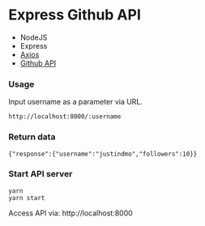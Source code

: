 # Express Github API

- NodeJS
- Express
- [Axios](https://github.com/axios/axios)
- [Github API](https://developer.github.com/v3/)

### Usage

Input username as a parameter via URL.

```
http://localhost:8000/:username
```

### Return data

```
{"response":{"username":"justindmo","followers":10}}
```

### Start API server

```
yarn
yarn start
```

Access API via: http://localhost:8000
